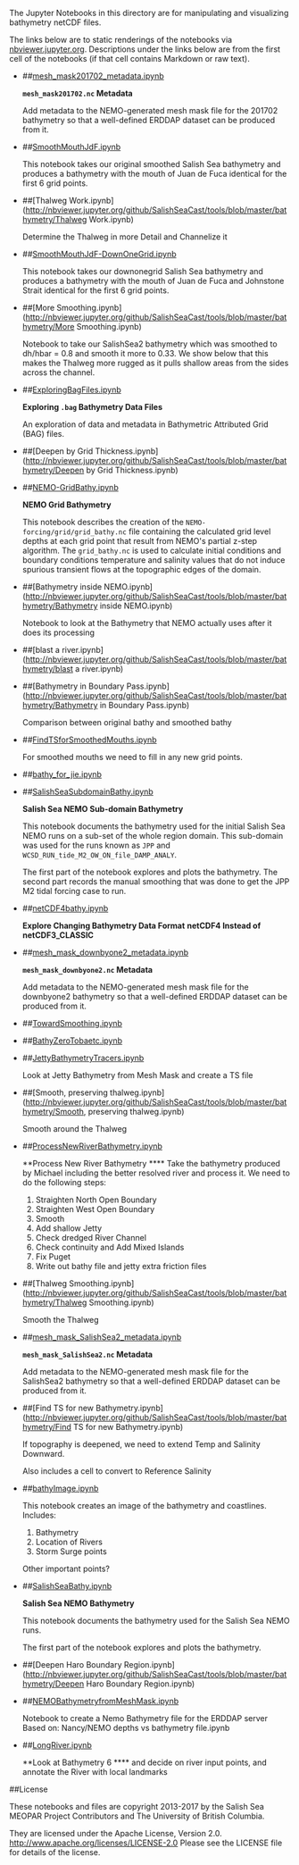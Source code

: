 The Jupyter Notebooks in this directory are for manipulating
and visualizing bathymetry netCDF files.

The links below are to static renderings of the notebooks via
[nbviewer.jupyter.org](http://nbviewer.jupyter.org/).
Descriptions under the links below are from the first cell of the notebooks
(if that cell contains Markdown or raw text).

* ##[mesh_mask201702_metadata.ipynb](http://nbviewer.jupyter.org/github/SalishSeaCast/tools/blob/master/bathymetry/mesh_mask201702_metadata.ipynb)

    **`mesh_mask201702.nc` Metadata**

    Add metadata to the NEMO-generated mesh mask file for the 201702 bathymetry
    so that a well-defined ERDDAP dataset can be produced from it.

* ##[SmoothMouthJdF.ipynb](http://nbviewer.jupyter.org/github/SalishSeaCast/tools/blob/master/bathymetry/SmoothMouthJdF.ipynb)

    This notebook takes our original smoothed Salish Sea bathymetry and produces a bathymetry with the mouth of Juan de Fuca identical for the first 6 grid points.

* ##[Thalweg Work.ipynb](http://nbviewer.jupyter.org/github/SalishSeaCast/tools/blob/master/bathymetry/Thalweg Work.ipynb)

    Determine the Thalweg in more Detail and Channelize it

* ##[SmoothMouthJdF-DownOneGrid.ipynb](http://nbviewer.jupyter.org/github/SalishSeaCast/tools/blob/master/bathymetry/SmoothMouthJdF-DownOneGrid.ipynb)

    This notebook takes our downonegrid Salish Sea bathymetry and produces a bathymetry with the mouth of Juan de Fuca and Johnstone Strait identical for the first 6 grid points.

* ##[More Smoothing.ipynb](http://nbviewer.jupyter.org/github/SalishSeaCast/tools/blob/master/bathymetry/More Smoothing.ipynb)

    Notebook to take our SalishSea2 bathymetry which was smoothed to dh/hbar = 0.8 and smooth it more to 0.33.
    We show below that this makes the Thalweg more rugged as it pulls shallow areas from the sides across the channel.

* ##[ExploringBagFiles.ipynb](http://nbviewer.jupyter.org/github/SalishSeaCast/tools/blob/master/bathymetry/ExploringBagFiles.ipynb)

    **Exploring `.bag` Bathymetry Data Files**

    An exploration of data and metadata in Bathymetric Attributed Grid (BAG) files.

* ##[Deepen by Grid Thickness.ipynb](http://nbviewer.jupyter.org/github/SalishSeaCast/tools/blob/master/bathymetry/Deepen by Grid Thickness.ipynb)

* ##[NEMO-GridBathy.ipynb](http://nbviewer.jupyter.org/github/SalishSeaCast/tools/blob/master/bathymetry/NEMO-GridBathy.ipynb)

    **NEMO Grid Bathymetry**

    This notebook describes the creation
    of the `NEMO-forcing/grid/grid_bathy.nc` file
    containing the calculated grid level depths at each grid point
    that result from NEMO's partial z-step algorithm.
    The `grid_bathy.nc` is used to calculate initial conditions
    and boundary conditions temperature and salinity values that do not
    induce spurious transient flows at the topographic edges of the domain.

* ##[Bathymetry inside NEMO.ipynb](http://nbviewer.jupyter.org/github/SalishSeaCast/tools/blob/master/bathymetry/Bathymetry inside NEMO.ipynb)

    Notebook to look at the Bathymetry that NEMO actually uses after it does its processing

* ##[blast a river.ipynb](http://nbviewer.jupyter.org/github/SalishSeaCast/tools/blob/master/bathymetry/blast a river.ipynb)

* ##[Bathymetry in Boundary Pass.ipynb](http://nbviewer.jupyter.org/github/SalishSeaCast/tools/blob/master/bathymetry/Bathymetry in Boundary Pass.ipynb)

    Comparison between original bathy and smoothed bathy

* ##[FindTSforSmoothedMouths.ipynb](http://nbviewer.jupyter.org/github/SalishSeaCast/tools/blob/master/bathymetry/FindTSforSmoothedMouths.ipynb)

    For smoothed mouths we need to fill in any new grid points.

* ##[bathy_for_jie.ipynb](http://nbviewer.jupyter.org/github/SalishSeaCast/tools/blob/master/bathymetry/bathy_for_jie.ipynb)

* ##[SalishSeaSubdomainBathy.ipynb](http://nbviewer.jupyter.org/github/SalishSeaCast/tools/blob/master/bathymetry/SalishSeaSubdomainBathy.ipynb)

    **Salish Sea NEMO Sub-domain Bathymetry**

    This notebook documents the bathymetry used for the
    initial Salish Sea NEMO runs on a sub-set of the whole region domain.
    This sub-domain was used for the runs known as `JPP`
    and `WCSD_RUN_tide_M2_OW_ON_file_DAMP_ANALY`.

    The first part of the notebook explores and plots the bathymetry.
    The second part records the manual smoothing that was done to
    get the JPP M2 tidal forcing case to run.

* ##[netCDF4bathy.ipynb](http://nbviewer.jupyter.org/github/SalishSeaCast/tools/blob/master/bathymetry/netCDF4bathy.ipynb)

    **Explore Changing Bathymetry Data Format**
    **netCDF4 Instead of netCDF3_CLASSIC**

* ##[mesh_mask_downbyone2_metadata.ipynb](http://nbviewer.jupyter.org/github/SalishSeaCast/tools/blob/master/bathymetry/mesh_mask_downbyone2_metadata.ipynb)

    **`mesh_mask_downbyone2.nc` Metadata**

    Add metadata to the NEMO-generated mesh mask file for the downbyone2 bathymetry
    so that a well-defined ERDDAP dataset can be produced from it.

* ##[TowardSmoothing.ipynb](http://nbviewer.jupyter.org/github/SalishSeaCast/tools/blob/master/bathymetry/TowardSmoothing.ipynb)

* ##[BathyZeroTobaetc.ipynb](http://nbviewer.jupyter.org/github/SalishSeaCast/tools/blob/master/bathymetry/BathyZeroTobaetc.ipynb)

* ##[JettyBathymetryTracers.ipynb](http://nbviewer.jupyter.org/github/SalishSeaCast/tools/blob/master/bathymetry/JettyBathymetryTracers.ipynb)

    Look at Jetty Bathymetry from Mesh Mask and create a TS file

* ##[Smooth, preserving thalweg.ipynb](http://nbviewer.jupyter.org/github/SalishSeaCast/tools/blob/master/bathymetry/Smooth, preserving thalweg.ipynb)

    Smooth around the Thalweg

* ##[ProcessNewRiverBathymetry.ipynb](http://nbviewer.jupyter.org/github/SalishSeaCast/tools/blob/master/bathymetry/ProcessNewRiverBathymetry.ipynb)

    **Process New River Bathymetry ****
    Take the bathymetry produced by Michael including the better resolved river and process it.
    We need to do the following steps:
    1. Straighten North Open Boundary
    2. Straighten West Open Boundary
    3. Smooth
    4. Add shallow Jetty
    5. Check dredged River Channel
    6. Check continuity and Add Mixed Islands
    7. Fix Puget
    8. Write out bathy file and jetty extra friction files

* ##[Thalweg Smoothing.ipynb](http://nbviewer.jupyter.org/github/SalishSeaCast/tools/blob/master/bathymetry/Thalweg Smoothing.ipynb)

    Smooth the Thalweg

* ##[mesh_mask_SalishSea2_metadata.ipynb](http://nbviewer.jupyter.org/github/SalishSeaCast/tools/blob/master/bathymetry/mesh_mask_SalishSea2_metadata.ipynb)

    **`mesh_mask_SalishSea2.nc` Metadata**

    Add metadata to the NEMO-generated mesh mask file for the SalishSea2 bathymetry
    so that a well-defined ERDDAP dataset can be produced from it.

* ##[Find TS for new Bathymetry.ipynb](http://nbviewer.jupyter.org/github/SalishSeaCast/tools/blob/master/bathymetry/Find TS for new Bathymetry.ipynb)

    If topography is deepened, we need to extend Temp and Salinity Downward.

    Also includes a cell to convert to Reference Salinity

* ##[bathyImage.ipynb](http://nbviewer.jupyter.org/github/SalishSeaCast/tools/blob/master/bathymetry/bathyImage.ipynb)

    This notebook creates an image of the bathymetry and coastlines. Includes:

    1. Bathymetry
    2. Location of Rivers
    3. Storm Surge points

    Other important points?

* ##[SalishSeaBathy.ipynb](http://nbviewer.jupyter.org/github/SalishSeaCast/tools/blob/master/bathymetry/SalishSeaBathy.ipynb)

    **Salish Sea NEMO Bathymetry**

    This notebook documents the bathymetry used for the Salish Sea NEMO runs.

    The first part of the notebook explores and plots the bathymetry.

* ##[Deepen Haro Boundary Region.ipynb](http://nbviewer.jupyter.org/github/SalishSeaCast/tools/blob/master/bathymetry/Deepen Haro Boundary Region.ipynb)

* ##[NEMOBathymetryfromMeshMask.ipynb](http://nbviewer.jupyter.org/github/SalishSeaCast/tools/blob/master/bathymetry/NEMOBathymetryfromMeshMask.ipynb)

    Notebook to create a Nemo Bathymetry file for the ERDDAP server
    Based on:
    Nancy/NEMO depths vs bathymetry file.ipynb

* ##[LongRiver.ipynb](http://nbviewer.jupyter.org/github/SalishSeaCast/tools/blob/master/bathymetry/LongRiver.ipynb)

    **Look at Bathymetry 6 ****
    and decide on river input points, and annotate the River with local landmarks


##License

These notebooks and files are copyright 2013-2017
by the Salish Sea MEOPAR Project Contributors
and The University of British Columbia.

They are licensed under the Apache License, Version 2.0.
http://www.apache.org/licenses/LICENSE-2.0
Please see the LICENSE file for details of the license.
